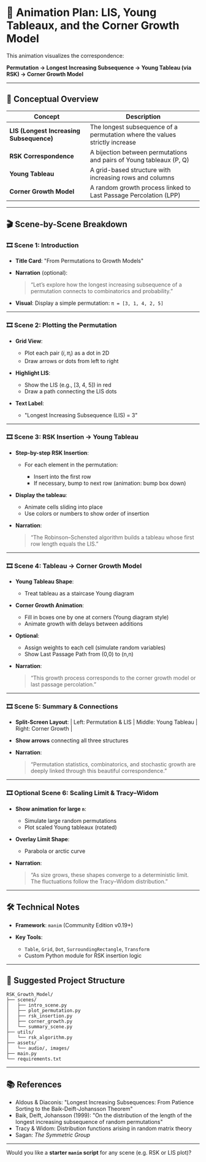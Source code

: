 # 🎥 Animation Plan: LIS, Young Tableaux, and the Corner Growth Model

This animation visualizes the correspondence:

**Permutation → Longest Increasing Subsequence → Young Tableau (via RSK) → Corner Growth Model**

---

## 🧠 Conceptual Overview

| Concept                                  | Description                                                                 |
| ---------------------------------------- | --------------------------------------------------------------------------- |
| **LIS (Longest Increasing Subsequence)** | The longest subsequence of a permutation where the values strictly increase |
| **RSK Correspondence**                   | A bijection between permutations and pairs of Young tableaux (P, Q)         |
| **Young Tableau**                        | A grid-based structure with increasing rows and columns                     |
| **Corner Growth Model**                  | A random growth process linked to Last Passage Percolation (LPP)            |

---

## 🎬 Scene-by-Scene Breakdown

### 🎞️ Scene 1: Introduction

* **Title Card**: "From Permutations to Growth Models"
* **Narration** (optional):

  > “Let’s explore how the longest increasing subsequence of a permutation connects to combinatorics and probability.”
* **Visual**: Display a simple permutation:
  `π = [3, 1, 4, 2, 5]`

---

### 🎞️ Scene 2: Plotting the Permutation

* **Grid View**:

  * Plot each pair $(i, \pi_i)$ as a dot in 2D
  * Draw arrows or dots from left to right
* **Highlight LIS**:

  * Show the LIS (e.g., \[3, 4, 5]) in red
  * Draw a path connecting the LIS dots
* **Text Label**:

  * "Longest Increasing Subsequence (LIS) = 3"

---

### 🎞️ Scene 3: RSK Insertion → Young Tableau

* **Step-by-step RSK Insertion**:

  * For each element in the permutation:

    * Insert into the first row
    * If necessary, bump to next row (animation: bump box down)
* **Display the tableau**:

  * Animate cells sliding into place
  * Use colors or numbers to show order of insertion
* **Narration**:

  > “The Robinson–Schensted algorithm builds a tableau whose first row length equals the LIS.”

---

### 🎞️ Scene 4: Tableau → Corner Growth Model

* **Young Tableau Shape**:

  * Treat tableau as a staircase Young diagram
* **Corner Growth Animation**:

  * Fill in boxes one by one at corners (Young diagram style)
  * Animate growth with delays between additions
* **Optional**:

  * Assign weights to each cell (simulate random variables)
  * Show Last Passage Path from (0,0) to (n,n)
* **Narration**:

  > “This growth process corresponds to the corner growth model or last passage percolation.”

---

### 🎞️ Scene 5: Summary & Connections

* **Split-Screen Layout**:
  \| Left: Permutation & LIS | Middle: Young Tableau | Right: Corner Growth |
* **Show arrows** connecting all three structures
* **Narration**:

  > “Permutation statistics, combinatorics, and stochastic growth are deeply linked through this beautiful correspondence.”

---

### 🎞️ Optional Scene 6: Scaling Limit & Tracy–Widom

* **Show animation for large `n`**:

  * Simulate large random permutations
  * Plot scaled Young tableaux (rotated)
* **Overlay Limit Shape**:

  * Parabola or arctic curve
* **Narration**:

  > “As size grows, these shapes converge to a deterministic limit. The fluctuations follow the Tracy–Widom distribution.”

---

## 🛠️ Technical Notes

* **Framework**: `manim` (Community Edition v0.19+)
* **Key Tools**:

  * `Table`, `Grid`, `Dot`, `SurroundingRectangle`, `Transform`
  * Custom Python module for RSK insertion logic

---

## 📁 Suggested Project Structure

```
RSK_Growth_Model/
├── scenes/
│   ├── intro_scene.py
│   ├── plot_permutation.py
│   ├── rsk_insertion.py
│   ├── corner_growth.py
│   └── summary_scene.py
├── utils/
│   └── rsk_algorithm.py
├── assets/
│   └── audio/, images/
├── main.py
└── requirements.txt
```

---

## 📚 References

* Aldous & Diaconis: "Longest Increasing Subsequences: From Patience Sorting to the Baik-Deift-Johansson Theorem"
* Baik, Deift, Johansson (1999): "On the distribution of the length of the longest increasing subsequence of random permutations"
* Tracy & Widom: Distribution functions arising in random matrix theory
* Sagan: *The Symmetric Group*

---

Would you like a **starter `manim` script** for any scene (e.g. RSK or LIS plot)?
